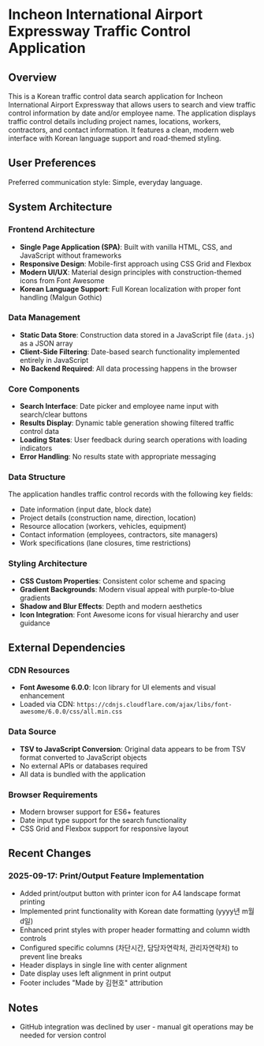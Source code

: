 # Incheon International Airport Expressway Traffic Control Application

## Overview

This is a Korean traffic control data search application for Incheon International Airport Expressway that allows users to search and view traffic control information by date and/or employee name. The application displays traffic control details including project names, locations, workers, contractors, and contact information. It features a clean, modern web interface with Korean language support and road-themed styling.

## User Preferences

Preferred communication style: Simple, everyday language.

## System Architecture

### Frontend Architecture
- **Single Page Application (SPA)**: Built with vanilla HTML, CSS, and JavaScript without frameworks
- **Responsive Design**: Mobile-first approach using CSS Grid and Flexbox
- **Modern UI/UX**: Material design principles with construction-themed icons from Font Awesome
- **Korean Language Support**: Full Korean localization with proper font handling (Malgun Gothic)

### Data Management
- **Static Data Store**: Construction data stored in a JavaScript file (`data.js`) as a JSON array
- **Client-Side Filtering**: Date-based search functionality implemented entirely in JavaScript
- **No Backend Required**: All data processing happens in the browser

### Core Components
- **Search Interface**: Date picker and employee name input with search/clear buttons
- **Results Display**: Dynamic table generation showing filtered traffic control data
- **Loading States**: User feedback during search operations with loading indicators
- **Error Handling**: No results state with appropriate messaging

### Data Structure
The application handles traffic control records with the following key fields:
- Date information (input date, block date)
- Project details (construction name, direction, location)
- Resource allocation (workers, vehicles, equipment)
- Contact information (employees, contractors, site managers)
- Work specifications (lane closures, time restrictions)

### Styling Architecture
- **CSS Custom Properties**: Consistent color scheme and spacing
- **Gradient Backgrounds**: Modern visual appeal with purple-to-blue gradients
- **Shadow and Blur Effects**: Depth and modern aesthetics
- **Icon Integration**: Font Awesome icons for visual hierarchy and user guidance

## External Dependencies

### CDN Resources
- **Font Awesome 6.0.0**: Icon library for UI elements and visual enhancement
- Loaded via CDN: `https://cdnjs.cloudflare.com/ajax/libs/font-awesome/6.0.0/css/all.min.css`

### Data Source
- **TSV to JavaScript Conversion**: Original data appears to be from TSV format converted to JavaScript objects
- No external APIs or databases required
- All data is bundled with the application

### Browser Requirements
- Modern browser support for ES6+ features
- Date input type support for the search functionality
- CSS Grid and Flexbox support for responsive layout

## Recent Changes

### 2025-09-17: Print/Output Feature Implementation
- Added print/output button with printer icon for A4 landscape format printing
- Implemented print functionality with Korean date formatting (yyyy년 m월 d일)
- Enhanced print styles with proper header formatting and column width controls
- Configured specific columns (차단시간, 담당자연락처, 관리자연락처) to prevent line breaks
- Header displays in single line with center alignment
- Date display uses left alignment in print output
- Footer includes "Made by 김현호" attribution

## Notes
- GitHub integration was declined by user - manual git operations may be needed for version control
